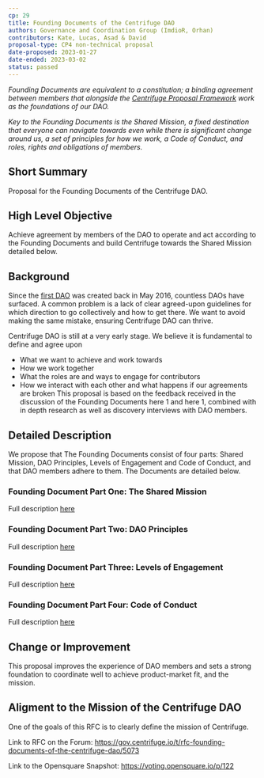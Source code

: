 ```yaml
---
cp: 29
title: Founding Documents of the Centrifuge DAO
authors: Governance and Coordination Group (ImdioR, Orhan)
contributors: Kate, Lucas, Asad & David
proposal-type: CP4 non-technical proposal
date-proposed: 2023-01-27
date-ended: 2023-03-02
status: passed
---
```


*Founding Documents are equivalent to a constitution; a binding agreement between members that alongside the [Centrifuge Proposal Framework](https://github.com/centrifuge/cps/blob/main/cps/CP0/CP0.md) work as the foundations of our DAO.*

*Key to the Founding Documents is the Shared Mission, a fixed destination that everyone can navigate towards even while there is significant change around us, a set of principles for how we work, a Code of Conduct, and roles, rights and obligations of members.*

## Short Summary
Proposal for the Founding Documents of the Centrifuge DAO.

## High Level Objective
Achieve agreement by members of the DAO to operate and act according to the Founding Documents and build Centrifuge towards the Shared Mission detailed below.

## Background
Since the [first DAO](https://medium.com/swlh/the-story-of-the-dao-its-history-and-consequences-71e6a8a551ee) was created back in May 2016, countless DAOs have surfaced. A common problem is a lack of clear agreed-upon guidelines for which direction to go collectively and how to get there. We want to avoid making the same mistake, ensuring Centrifuge DAO can thrive.

Centrifuge DAO is still at a very early stage. We believe it is fundamental to define and agree upon

- What we want to achieve and work towards
- How we work together
- What the roles are and ways to engage for contributors
- How we interact with each other and what happens if our agreements are broken
This proposal is based on the feedback received in the discussion of the Founding Documents here 1 and here 1, combined with in depth research as well as discovery interviews with DAO members.

## Detailed Description
We propose that The Founding Documents consist of four parts: Shared Mission, DAO Principles, Levels of Engagement and Code of Conduct, and that DAO members adhere to them. The Documents are detailed below.

### Founding Document Part One: The Shared Mission
Full description [here](../CP29/Appendices/FD1-SM.md)

### Founding Document Part Two: DAO Principles
Full description [here](../CP29/Appendices/FD2-P.md)

### Founding Document Part Three: Levels of Engagement
Full description [here](../CP29/Appendices/FD3-LoE.md)

### Founding Document Part Four: Code of Conduct
Full description [here](../CP29/Appendices/FD4-CoC.md)

## Change or Improvement
This proposal improves the experience of DAO members and sets a strong foundation to coordinate well to achieve product-market fit, and the mission.

## Aligment to the Mission of the Centrifuge DAO
One of the goals of this RFC is to clearly define the mission of Centrifuge.

Link to RFC on the Forum: https://gov.centrifuge.io/t/rfc-founding-documents-of-the-centrifuge-dao/5073

Link to the Opensquare Snapshot: https://voting.opensquare.io/p/122

